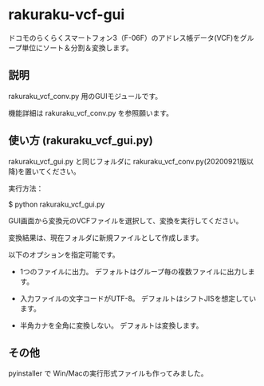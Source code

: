 # rakuraku-vcf-gui

ドコモのらくらくスマートフォン3（F-06F）のアドレス帳データ(VCF)をグループ単位にソート＆分割＆変換します。

## 説明
rakuraku_vcf_conv.py 用のGUIモジュールです。

機能詳細は rakuraku_vcf_conv.py を参照願います。

## 使い方 (rakuraku_vcf_gui.py)
rakuraku_vcf_gui.py と同じフォルダに rakuraku_vcf_conv.py(20200921版以降)を置いてください。

実行方法：

$ python rakuraku_vcf_gui.py

GUI画面から変換元のVCFファイルを選択して、変換を実行してください。

変換結果は、現在フォルダに新規ファイルとして作成します。

以下のオプションを指定可能です。
- 1つのファイルに出力。 デフォルトはグループ毎の複数ファイルに出力します。

- 入力ファイルの文字コードがUTF-8。 デフォルトはシフトJISを想定しています。

- 半角カナを全角に変換しない。 デフォルトは変換します。

## その他
pyinstaller で Win/Macの実行形式ファイルも作ってみました。
